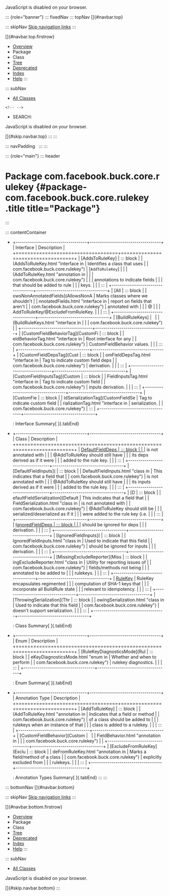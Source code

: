 <div>

JavaScript is disabled on your browser.

</div>

::: {role="banner"}
::: fixedNav
::: topNav
[]{#navbar.top}

::: skipNav
[Skip navigation links](#skip.navbar.top "Skip navigation links")
:::

[]{#navbar.top.firstrow}

-   [Overview](../../../../../index.html)
-   Package
-   Class
-   [Tree](package-tree.html)
-   [Deprecated](../../../../../deprecated-list.html)
-   [Index](../../../../../index-all.html)
-   [Help](../../../../../help-doc.html)
:::

::: subNav
-   [All Classes](../../../../../allclasses.html)

```{=html}
<!-- -->
```
-   SEARCH:

<div>

<div>

JavaScript is disabled on your browser.

</div>

</div>

[]{#skip.navbar.top}
:::
:::

::: navPadding
 
:::
:::

::: {role="main"}
::: header
# Package com.facebook.buck.core.rulekey {#package-com.facebook.buck.core.rulekey .title title="Package"}
:::

::: contentContainer
-   +-----------------------------------+-----------------------------------+
    | Interface                         | Description                       |
    +===================================+===================================+
    | [AddsToRuleKey]                   | ::: block                         |
    | (AddsToRuleKey.html "interface in | Identifies a class that uses      |
    |  com.facebook.buck.core.rulekey") | [`AddToRuleKey`]                  |
    |                                   | (AddToRuleKey.html "annotation in |
    |                                   |  com.facebook.buck.core.rulekey") |
    |                                   | annotations to indicate fields    |
    |                                   | that should be added to rule      |
    |                                   | keys.                             |
    |                                   | :::                               |
    +-----------------------------------+-----------------------------------+
    | [All                              | ::: block                         |
    | owsNonAnnotatedFields](AllowsNonA | Marks classes where we shouldn\'t |
    | nnotatedFields.html "interface in | report on fields that aren\'t     |
    |  com.facebook.buck.core.rulekey") | annotated with                    |
    |                                   | \@                                |
    |                                   | AddToRuleKey/@ExcludeFromRuleKey. |
    |                                   | :::                               |
    +-----------------------------------+-----------------------------------+
    | [BuildRuleKeys]                   |                                   |
    | (BuildRuleKeys.html "interface in |                                   |
    |  com.facebook.buck.core.rulekey") |                                   |
    +-----------------------------------+-----------------------------------+
    | [CustomFieldBehaviorTag](CustomFi | ::: block                         |
    | eldBehaviorTag.html "interface in | Root interface for any            |
    |  com.facebook.buck.core.rulekey") | CustomFieldBehavior values.       |
    |                                   | :::                               |
    +-----------------------------------+-----------------------------------+
    | [CustomFieldDepsTag](Cust         | ::: block                         |
    | omFieldDepsTag.html "interface in | Tag to indicate custom field deps |
    |  com.facebook.buck.core.rulekey") | derivation.                       |
    |                                   | :::                               |
    +-----------------------------------+-----------------------------------+
    | [CustomFieldInputsTag](Custom     | ::: block                         |
    | FieldInputsTag.html "interface in | Tag to indicate custom field      |
    |  com.facebook.buck.core.rulekey") | inputs derivation.                |
    |                                   | :::                               |
    +-----------------------------------+-----------------------------------+
    | [CustomFie                        | ::: block                         |
    | ldSerializationTag](CustomFieldSe | Tag to indicate custom field      |
    | rializationTag.html "interface in | serialization.                    |
    |  com.facebook.buck.core.rulekey") | :::                               |
    +-----------------------------------+-----------------------------------+

    : Interface Summary[ ]{.tabEnd}

-   +-----------------------------------+-----------------------------------+
    | Class                             | Description                       |
    +===================================+===================================+
    | [DefaultFieldDeps                 | ::: block                         |
    | ](DefaultFieldDeps.html "class in | This indicates that a field that  |
    |  com.facebook.buck.core.rulekey") | is not annotated with             |
    |                                   | \@AddToRuleKey should still have  |
    |                                   | its deps derived as if it were    |
    |                                   | added to the rule key.            |
    |                                   | :::                               |
    +-----------------------------------+-----------------------------------+
    | [DefaultFieldInputs](             | ::: block                         |
    | DefaultFieldInputs.html "class in | This indicates that a field that  |
    |  com.facebook.buck.core.rulekey") | is not annotated with             |
    |                                   | \@AddToRuleKey should still have  |
    |                                   | its inputs derived as if it were  |
    |                                   | added to the rule key.            |
    |                                   | :::                               |
    +-----------------------------------+-----------------------------------+
    | [D                                | ::: block                         |
    | efaultFieldSerialization](Default | This indicates that a field that  |
    | FieldSerialization.html "class in | is not annotated with             |
    |  com.facebook.buck.core.rulekey") | \@AddToRuleKey should still be    |
    |                                   | serialized/deserialized as if it  |
    |                                   | were added to the rule key (i.e.  |
    |                                   | :::                               |
    +-----------------------------------+-----------------------------------+
    | [IgnoredFieldDeps                 | ::: block                         |
    | ](IgnoredFieldDeps.html "class in | Used to indicate that this field  |
    |  com.facebook.buck.core.rulekey") | should be ignored for deps        |
    |                                   | derivation.                       |
    |                                   | :::                               |
    +-----------------------------------+-----------------------------------+
    | [IgnoredFieldInputs](             | ::: block                         |
    | IgnoredFieldInputs.html "class in | Used to indicate that this field  |
    |  com.facebook.buck.core.rulekey") | should be ignored for inputs      |
    |                                   | derivation.                       |
    |                                   | :::                               |
    +-----------------------------------+-----------------------------------+
    | [MissingExcludeReporter](Miss     | ::: block                         |
    | ingExcludeReporter.html "class in | Utility for reporting issues of   |
    |  com.facebook.buck.core.rulekey") | fields/methods not being          |
    |                                   | annotated to be added to          |
    |                                   | rulekeys.                         |
    |                                   | :::                               |
    +-----------------------------------+-----------------------------------+
    | [RuleKey](RuleKey.html "class in  | ::: block                         |
    |  com.facebook.buck.core.rulekey") | RuleKey encapsulates regimented   |
    |                                   | computation of SHA-1 keys that    |
    |                                   | incorporate all BuildRule state   |
    |                                   | relevant to idempotency.          |
    |                                   | :::                               |
    +-----------------------------------+-----------------------------------+
    | [ThrowingSerialization](Thr       | ::: block                         |
    | owingSerialization.html "class in | Used to indicate that this field  |
    |  com.facebook.buck.core.rulekey") | doesn\'t support serialization.   |
    |                                   | :::                               |
    +-----------------------------------+-----------------------------------+

    : Class Summary[ ]{.tabEnd}

-   +-----------------------------------+-----------------------------------+
    | Enum                              | Description                       |
    +===================================+===================================+
    | [RuleKeyDiagnosticsMode](Rul      | ::: block                         |
    | eKeyDiagnosticsMode.html "enum in | Whether and when to perform       |
    |  com.facebook.buck.core.rulekey") | rulekey diagnostics.              |
    |                                   | :::                               |
    +-----------------------------------+-----------------------------------+

    : Enum Summary[ ]{.tabEnd}

-   +-----------------------------------+-----------------------------------+
    | Annotation Type                   | Description                       |
    +===================================+===================================+
    | [AddToRuleKey]                    | ::: block                         |
    | (AddToRuleKey.html "annotation in | Indicates that a field or method  |
    |  com.facebook.buck.core.rulekey") | of a class should be added to     |
    |                                   | rulekeys when an instance of that |
    |                                   | class is added to a rulekey.      |
    |                                   | :::                               |
    +-----------------------------------+-----------------------------------+
    | [CustomFieldBehavior](Custom      |                                   |
    | FieldBehavior.html "annotation in |                                   |
    |  com.facebook.buck.core.rulekey") |                                   |
    +-----------------------------------+-----------------------------------+
    | [ExcludeFromRuleKey](Exclu        | ::: block                         |
    | deFromRuleKey.html "annotation in | Marks a field/method of a class   |
    |  com.facebook.buck.core.rulekey") | explicitly excluded from          |
    |                                   | rulekeys.                         |
    |                                   | :::                               |
    +-----------------------------------+-----------------------------------+

    : Annotation Types Summary[ ]{.tabEnd}
:::
:::

::: bottomNav
[]{#navbar.bottom}

::: skipNav
[Skip navigation links](#skip.navbar.bottom "Skip navigation links")
:::

[]{#navbar.bottom.firstrow}

-   [Overview](../../../../../index.html)
-   Package
-   Class
-   [Tree](package-tree.html)
-   [Deprecated](../../../../../deprecated-list.html)
-   [Index](../../../../../index-all.html)
-   [Help](../../../../../help-doc.html)
:::

::: subNav
-   [All Classes](../../../../../allclasses.html)

<div>

<div>

JavaScript is disabled on your browser.

</div>

</div>

[]{#skip.navbar.bottom}
:::
